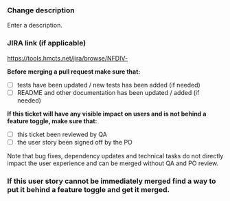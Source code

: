 ### Change description ###

Enter a description.

### JIRA link (if applicable) ###

https://tools.hmcts.net/jira/browse/NFDIV-

**Before merging a pull request make sure that:**

- [ ] tests have been updated / new tests has been added (if needed)
- [ ] README and other documentation has been updated / added (if needed)

**If this ticket will have any visible impact on users and is not behind a feature toggle, make sure that:**
- [ ] this ticket been reviewed by QA
- [ ] the user story been signed off by the PO

Note that bug fixes, dependency updates and technical tasks do not directly impact the user experience and can be merged without QA and PO review.

### If this user story cannot be immediately merged find a way to put it behind a feature toggle and get it merged.

